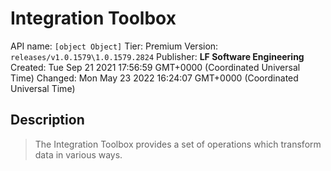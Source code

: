 # Integration Toolbox
API name: `[object Object]`
Tier: Premium
Version: `releases/v1.0.1579\1.0.1579.2824`
Publisher: **LF Software Engineering**
Created: Tue Sep 21 2021 17:56:59 GMT+0000 (Coordinated Universal Time)
Changed: Mon May 23 2022 16:24:07 GMT+0000 (Coordinated Universal Time)

## Description
> The Integration Toolbox provides a set of operations which transform data in various ways.

